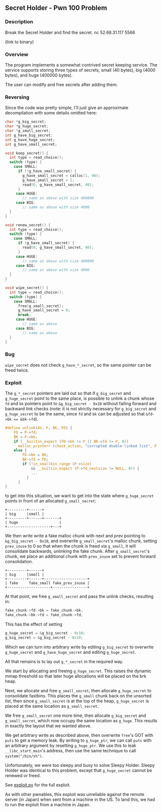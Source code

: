 ## Secret Holder - Pwn 100 Problem

### Description

Break the Secret Holder and find the secret.
nc 52.68.31.117 5566

(link to binary)

### Overview

The program implements a somewhat contrived secret keeping service. The
service supports storing three types of secrets, small (40 bytes), big
(4000 bytes), and huge (400000 bytes).

The user can modify and free secrets after adding them.

### Reversing

Since the code was pretty simple, I'll just give an approximate
decompilation with some details omitted here:

```c
char *g_big_secret;
char *g_huge_secret;
char *g_small_secret;
int g_have_big_secret;
int g_have_huge_secret;
int g_have_small_secret;

void keep_secret() {
  int type = read_choice();
  switch (type) {
    case SMALL:
      if (!g_have_small_secret) {
        g_have_small_secret = calloc(1, 40);
        g_have_small_secret = 1;
        read(0, g_have_small_secret, 40);
      }
     case HUGE:
        // same as above with size 400000
     case BIG:
        // same as above with size 4000
  }
}

void renew_secret() {
  int type = read_choice();
  switch (type) {
    case SMALL:
      if (g_have_small_secret) {
        read(0, g_have_small_secret, 40);
      }
     case HUGE:
        // same as above with size 400000
     case BIG:
        // same as above with size 4000
  }
}

void wipe_secret() {
  int type = read_choice();
  switch (type) {
    case SMALL:
      free(g_small_secret);
      g_have_small_secret = 0;
      break;
     case HUGE:
        // same as above
     case BIG:
        // same as above
  }
}
```

### Bug

`wipe_secret` does not check `g_have_*_secret`, so the same pointer can
be freed twice.

### Exploit

The `g_*_secret` pointers are laid out so that if `g_big_secret` and
`g_huge_secret` point to the same place, is possible to unlink a chunk whose
`fd` and `bk` pointers point to `&g_big_secret - 0x10` without failing forward
and backward link checks (note: it is not strictly necessary for `g_big_secret`
and `g_huge_secret` to be the same, since `fd` and `bk` can be adjusted so that
`&fd->bk == &bk->fd`).

```c
#define unlink(AV, P, BK, FD) {                                            \
    FD = P->fd;                                                               \
    BK = P->bk;                                                               \
    if (__builtin_expect (FD->bk != P || BK->fd != P, 0))                     \
      malloc_printerr (check_action, "corrupted double-linked list", P, AV);  \
    else {                                                                    \
        FD->bk = BK;                                                          \
        BK->fd = FD;                                                          \
        if (!in_smallbin_range (P->size)                                      \
            && __builtin_expect (P->fd_nextsize != NULL, 0)) {                \
            ...                                                               \
          }                                                                   \
      }                                                                       \
}
```

to get into this situation, we want to get into the state where `g_huge_secret`
points in front of an allocated `g_small_secret`:

```
+---------+------+
| big     |small |
+---------+------+-------+
| huge                   |
+--------------------+---+
```

 We then write write a fake malloc chunk with next and prev pointing to
`&g_big_secret - 0x10`, and overwrite `g_small_secret`'s malloc chunk, setting
`prev_inuse` to 0 so that when the chunk is freed via `g_small`, it will
consolidate backwards, unlinking the fake chunk. After `g_small_secret`'s
chunk, we place an additional chunk with `prev_inuse` set to prevent forward
consolidation.

```
+---------+------+
| big     |small |
+---------+------+--------------------+
| fake     fake_small fake_prev_inuse |
+--------------------+----------------+
```

At that point, we free `g_small_secret` and pass the unlink checks, resulting in:

```c
fake_chunk->fd->bk = fake_chunk->bk;
fake_chunk->bk->fd = fake_chunk->fd;
```

This has the effect of setting

```c
g_huge_secret = &g_big_secret - 0x10;
g_big_secret = &g_big_secret - 0x10;
```

Which we can turn into arbitrary write by editing `g_big_secret` to overwrite
`g_huge_secret` and `g_have_huge_secret` and editing `g_huge_secret`.

All that remains is to lay out `g_*_secret` in the required way.

We start by allocating and freeing `g_huge_secret`. This raises the dynamic
mmap threshold so that later huge allocations will be placed on the brk heap.

Next, we allocate and free `g_small_secret`, then allocate `g_huge_secret` to
consolidate fastbins. This places the `g_small` chunk back on the unsorted
list, then since `g_small_secret` is at the top of the heap, `g_huge_secret` is
placed at the same location as `g_small_secret`.

We free `g_small_secret` one more time, then allocate `g_big_secret` and
`g_small_secret`, which now occupy the same location as `g_huge`.  This results
in exactly the layout that we wanted above.

We get arbitrary write as described above, then overwrite `free`'s GOT
with `puts` to get a memory leak. By writing to `g_huge_ptr`, we can
call `puts` with an arbitrary argument by resetting `g_huge_ptr`. We use
this to leak `__libc_start_main`'s address, then use the same technique
to call `system("/bin/sh")`.

Unfortunately, we were too sleepy and busy to solve Sleepy Holder.
Sleepy Holder was identical to this problem, except that `g_huge_secret`
cannot be renewed or freed.

See
[exploit.py](https://github.com/pwning/public-writeup/blob/master/hitcon2016/pwn100-secret-holder/exploit.py)
for the full exploit.

As with other pwnables, this exploit was unreliable against the remote server
(in Japan) when sent from a machine in the US. To land this, we had to run the
exploit from a machine in Japan.
